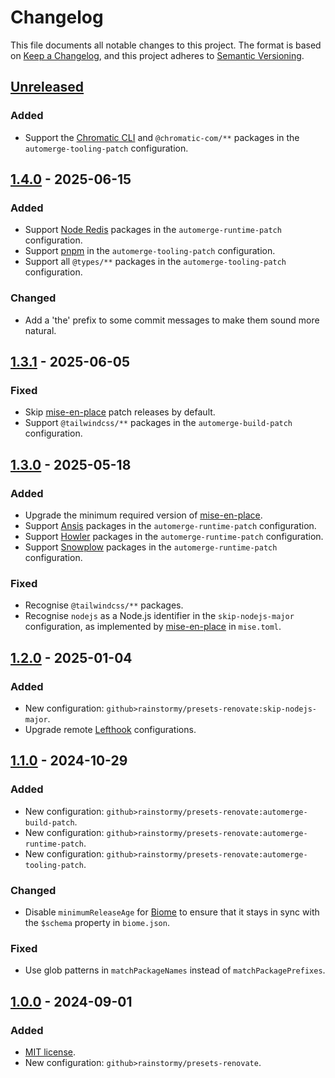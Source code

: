 # Changelog

This file documents all notable changes to this project. The format is based
on [Keep a Changelog](https://keepachangelog.com/en/1.1.0), and this project
adheres to [Semantic Versioning](https://semver.org/spec/v2.0.0.html).

## [Unreleased]
### Added
- Support the [Chromatic CLI](https://www.chromatic.com/docs/cli/) and
  `@chromatic-com/**` packages in the `automerge-tooling-patch` configuration.

## [1.4.0] - 2025-06-15
### Added
- Support [Node Redis](https://redis.js.org) packages in the
  `automerge-runtime-patch` configuration.
- Support [pnpm](https://pnpm.io) in the `automerge-tooling-patch`
  configuration.
- Support all `@types/**` packages in the `automerge-tooling-patch`
  configuration.

### Changed
- Add a 'the' prefix to some commit messages to make them sound more natural.

## [1.3.1] - 2025-06-05
### Fixed
- Skip [mise-en-place](https://mise.jdx.dev) patch releases by default.
- Support `@tailwindcss/**` packages in the `automerge-build-patch`
  configuration.

## [1.3.0] - 2025-05-18
### Added
- Upgrade the minimum required version of [mise-en-place](https://mise.jdx.dev).
- Support [Ansis](https://github.com/webdiscus/ansis) packages in the
  `automerge-runtime-patch` configuration.
- Support [Howler](https://howlerjs.com) packages in the
  `automerge-runtime-patch` configuration.
- Support [Snowplow](https://docs.snowplow.io) packages in the
  `automerge-runtime-patch` configuration.

### Fixed
- Recognise `@tailwindcss/**` packages.
- Recognise `nodejs` as a Node.js identifier in the `skip-nodejs-major`
  configuration, as implemented by [mise-en-place](https://mise.jdx.dev) in
  `mise.toml`.

## [1.2.0] - 2025-01-04
### Added
- New configuration: `github>rainstormy/presets-renovate:skip-nodejs-major`.
- Upgrade remote [Lefthook](https://lefthook.dev) configurations.

## [1.1.0] - 2024-10-29
### Added
- New configuration: `github>rainstormy/presets-renovate:automerge-build-patch`.
- New configuration:
  `github>rainstormy/presets-renovate:automerge-runtime-patch`.
- New configuration:
  `github>rainstormy/presets-renovate:automerge-tooling-patch`.

### Changed
- Disable `minimumReleaseAge` for [Biome](https://biomejs.dev) to ensure that it
  stays in sync with the `$schema` property in `biome.json`.

### Fixed
- Use glob patterns in `matchPackageNames` instead of `matchPackagePrefixes`.

## [1.0.0] - 2024-09-01
### Added
- [MIT license](https://choosealicense.com/licenses/mit).
- New configuration: `github>rainstormy/presets-renovate`.

[unreleased]: https://github.com/rainstormy/presets-renovate/compare/v1.4.0...HEAD
[1.4.0]: https://github.com/rainstormy/presets-renovate/compare/v1.3.1...v1.4.0
[1.3.1]: https://github.com/rainstormy/presets-renovate/compare/v1.3.0...v1.3.1
[1.3.0]: https://github.com/rainstormy/presets-renovate/compare/v1.2.0...v1.3.0
[1.2.0]: https://github.com/rainstormy/presets-renovate/compare/v1.1.0...v1.2.0
[1.1.0]: https://github.com/rainstormy/presets-renovate/compare/v1.0.0...v1.1.0
[1.0.0]: https://github.com/rainstormy/presets-renovate/releases/tag/v1.0.0

